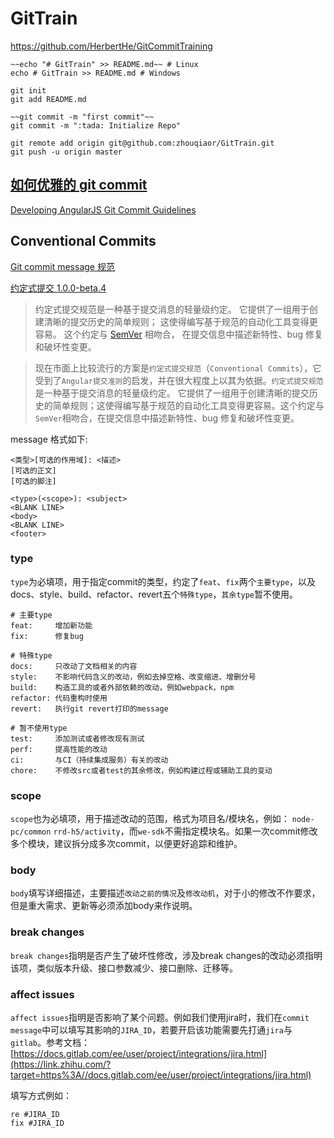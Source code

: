 # GitTrain 

https://github.com/HerbertHe/GitCommitTraining



```shell
~~echo "# GitTrain" >> README.md~~ # Linux
echo # GitTrain >> README.md # Windows

git init
git add README.md

~~git commit -m "first commit"~~
git commit -m ":tada: Initialize Repo"

git remote add origin git@github.com:zhouqiaor/GitTrain.git
git push -u origin master
```



## [如何优雅的 git commit](gitCommit-learn.md)

[Developing AngularJS Git Commit Guidelines](https://github.com/angular/angular.js/blob/master/DEVELOPERS.md#-git-commit-guidelines)


## Conventional Commits
[Git commit message 规范](https://zhuanlan.zhihu.com/p/69989048)

[约定式提交 1.0.0-beta.4](https://www.conventionalcommits.org/zh-hans/v1.0.0-beta.4/)

> 约定式提交规范是一种基于提交消息的轻量级约定。 它提供了一组用于创建清晰的提交历史的简单规则； 这使得编写基于规范的自动化工具变得更容易。 这个约定与 [SemVer](http://semver.org/) 相吻合， 在提交信息中描述新特性、bug 修复和破坏性变更。

> 现在市面上比较流行的方案是`约定式提交规范`（`Conventional Commits`），它受到了`Angular提交准则`的启发，并在很大程度上以其为依据。`约定式提交规范`是一种基于提交消息的轻量级约定。 它提供了一组用于创建清晰的提交历史的简单规则；这使得编写基于规范的自动化工具变得更容易。这个约定与`SemVer`相吻合，在提交信息中描述新特性、bug 修复和破坏性变更。

message 格式如下:
```text
<类型>[可选的作用域]: <描述>
[可选的正文]
[可选的脚注]
```
```text
<type>(<scope>): <subject>
<BLANK LINE>
<body>
<BLANK LINE>
<footer>
```

### type

`type`为必填项，用于指定commit的类型，约定了`feat`、`fix`两个`主要type`，以及docs、style、build、refactor、revert五个`特殊type`，`其余type`暂不使用。

```text
# 主要type
feat:     增加新功能
fix:      修复bug

# 特殊type
docs:     只改动了文档相关的内容
style:    不影响代码含义的改动，例如去掉空格、改变缩进、增删分号
build:    构造工具的或者外部依赖的改动，例如webpack，npm
refactor: 代码重构时使用
revert:   执行git revert打印的message

# 暂不使用type
test:     添加测试或者修改现有测试
perf:     提高性能的改动
ci:       与CI（持续集成服务）有关的改动
chore:    不修改src或者test的其余修改，例如构建过程或辅助工具的变动
```

### scope

`scope`也为必填项，用于描述改动的范围，格式为项目名/模块名，例如： `node-pc/common` `rrd-h5/activity`，而`we-sdk`不需指定模块名。如果一次commit修改多个模块，建议拆分成多次commit，以便更好追踪和维护。

### body

`body`填写详细描述，主要描述`改动之前的情况`及`修改动机`，对于小的修改不作要求，但是重大需求、更新等必须添加body来作说明。

### break changes

`break changes`指明是否产生了破坏性修改，涉及break changes的改动必须指明该项，类似版本升级、接口参数减少、接口删除、迁移等。

### affect issues

`affect issues`指明是否影响了某个问题。例如我们使用jira时，我们在`commit message`中可以填写其影响的`JIRA_ID`，若要开启该功能需要先打通`jira`与`gitlab`。参考文档：[https://docs.gitlab.com/ee/user/project/integrations/jira.html](https://link.zhihu.com/?target=https%3A//docs.gitlab.com/ee/user/project/integrations/jira.html)

填写方式例如：

```text
re #JIRA_ID
fix #JIRA_ID
```